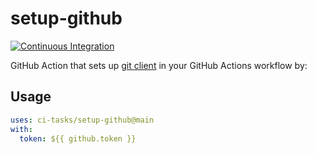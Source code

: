 # setup-github

[![Continuous Integration](https://github.com/ci-tasks/setup-github/actions/workflows/test.yml/badge.svg)](https://github.com/ci-tasks/setup-github/actions/workflows/test.yml)

GitHub Action that sets up [git client](https://git-scm.com/) in your GitHub Actions workflow by:

## Usage

```yaml
uses: ci-tasks/setup-github@main
with:
  token: ${{ github.token }}
```
